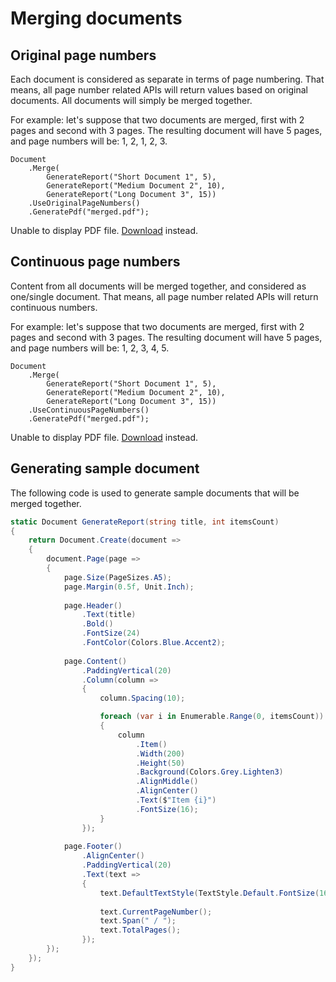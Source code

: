 # Merging documents

## Original page numbers

Each document is considered as separate in terms of page numbering.
That means, all page number related APIs will return values based on original documents.
All documents will simply be merged together.

For example: let's suppose that two documents are merged, first with 2 pages and second with 3 pages.
The resulting document will have 5 pages, and page numbers will be: 1, 2, 1, 2, 3.

```csharp{6}
Document
    .Merge(
        GenerateReport("Short Document 1", 5),
        GenerateReport("Medium Document 2", 10),
        GenerateReport("Long Document 3", 15))
    .UseOriginalPageNumbers()
    .GeneratePdf("merged.pdf");
```

<object data="/api-reference/document-merge-original.pdf" type="application/pdf" class="pdf-viewer">
  <p>Unable to display PDF file. <a href="/api-reference/document-merge-original.pdf">Download</a> instead.</p>
</object>


## Continuous page numbers

Content from all documents will be merged together, and considered as one/single document. 
That means, all page number related APIs will return continuous numbers.

For example: let's suppose that two documents are merged, first with 2 pages and second with 3 pages.
The resulting document will have 5 pages, and page numbers will be: 1, 2, 3, 4, 5.

```csharp{6}
Document
    .Merge(
        GenerateReport("Short Document 1", 5),
        GenerateReport("Medium Document 2", 10),
        GenerateReport("Long Document 3", 15))
    .UseContinuousPageNumbers()
    .GeneratePdf("merged.pdf");
```

<object data="/api-reference/document-merge-continuous.pdf" type="application/pdf" class="pdf-viewer">
  <p>Unable to display PDF file. <a href="/api-reference/document-merge-continuous.pdf">Download</a> instead.</p>
</object>


## Generating sample document

The following code is used to generate sample documents that will be merged together.

```csharp
static Document GenerateReport(string title, int itemsCount)
{
    return Document.Create(document =>
    {
        document.Page(page =>
        {
            page.Size(PageSizes.A5);
            page.Margin(0.5f, Unit.Inch);
            
            page.Header()
                .Text(title)
                .Bold()
                .FontSize(24)
                .FontColor(Colors.Blue.Accent2);
            
            page.Content()
                .PaddingVertical(20)
                .Column(column =>
                {
                    column.Spacing(10);

                    foreach (var i in Enumerable.Range(0, itemsCount))
                    {
                        column
                            .Item()
                            .Width(200)
                            .Height(50)
                            .Background(Colors.Grey.Lighten3)
                            .AlignMiddle()
                            .AlignCenter()
                            .Text($"Item {i}")
                            .FontSize(16);
                    }
                });
            
            page.Footer()
                .AlignCenter()
                .PaddingVertical(20)
                .Text(text =>
                {
                    text.DefaultTextStyle(TextStyle.Default.FontSize(16));
                    
                    text.CurrentPageNumber();
                    text.Span(" / ");
                    text.TotalPages();
                });
        });
    });
}
```